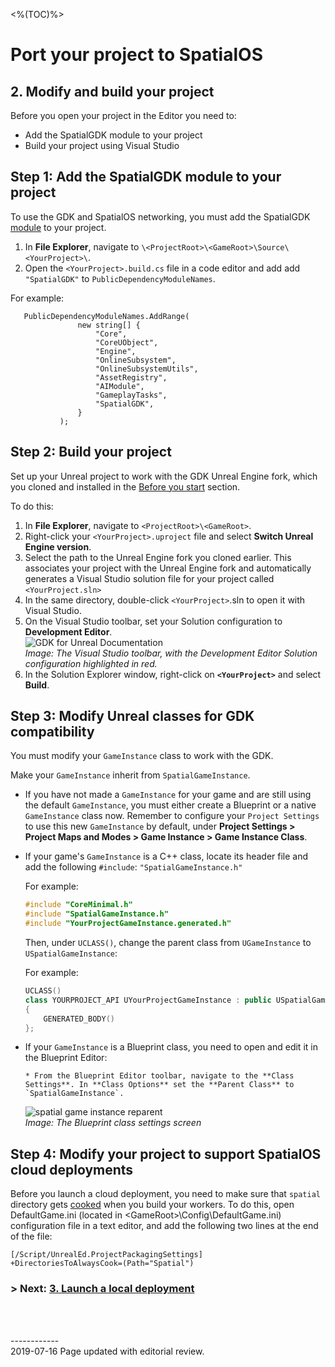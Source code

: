 <%(TOC)%>

# Port your project to SpatialOS

## 2. Modify and build your project

Before you open your project in the Editor you need to: 

* Add the SpatialGDK module to your project
* Build your project using Visual Studio

<!--- **Note:**  If you built the Unreal Engine fork manually, you must clone and set up the GDK plugin by following the [manual GDK installation instructions]({{urlRoot}}/content/manual-engine-build#installing-the-spatialos-gdk-for-unreal) before you follow the rest of this guide.</br> --->

## Step 1: Add the SpatialGDK module to your project

To use the GDK and SpatialOS networking, you must add the SpatialGDK [module](https://docs.unrealengine.com/en-US/Programming/UnrealBuildSystem/ModuleFiles/index.html) to your project.

1. In **File Explorer**, navigate to `\<ProjectRoot>\<GameRoot>\Source\<YourProject>\`.
1. Open the `<YourProject>.build.cs` file in a code editor and add add `"SpatialGDK"` to `PublicDependencyModuleNames`.

For example:  

```
   PublicDependencyModuleNames.AddRange(
               new string[] {
                   "Core",
                   "CoreUObject",
                   "Engine",
                   "OnlineSubsystem",
                   "OnlineSubsystemUtils",
                   "AssetRegistry",
                   "AIModule",
                   "GameplayTasks",
                   "SpatialGDK",
               }
           );
```

## Step 2: Build your project

Set up your Unreal project to work with the GDK Unreal Engine fork, which you cloned and installed in the [Before you start]({{urlRoot}}/content/tutorials/tutorial-porting-guide#before-you-start) section. 

To do this:

1. In **File Explorer**, navigate to `<ProjectRoot>\<GameRoot>`.
1. Right-click your `<YourProject>.uproject` file and select **Switch Unreal Engine version**.
1. Select the path to the Unreal Engine fork you cloned earlier. This associates your project with the Unreal Engine fork and automatically generates a Visual Studio solution file for your project called `<YourProject.sln>`
1. In the same directory, double-click `<YourProject>`.sln to open it with Visual Studio.
1. On the Visual Studio toolbar, set your Solution configuration to **Development Editor**. <br/>
![GDK for Unreal Documentation]({{assetRoot}}assets/porting-guide/porting-solution-config.png)<br/>
 _Image: The Visual Studio toolbar, with the Development Editor Solution configuration highlighted in red._
1. In the Solution Explorer window, right-click on **`<YourProject>`** and select **Build**.

## Step 3: Modify Unreal classes for GDK compatibility

You must modify your `GameInstance` class to work with the GDK.  

Make your `GameInstance` inherit from `SpatialGameInstance`.  <br/>

* If you have not made a `GameInstance` for your game and are still using the default `GameInstance`, you must either create a Blueprint or a native `GameInstance` class now. Remember to configure your `Project Settings` to use this new `GameInstance` by default, under **Project Settings > Project Maps and Modes > Game Instance > Game Instance Class**. <br/>

* If your game's `GameInstance` is a C++ class, locate its header file and add the following `#include`:
  `"SpatialGameInstance.h"`

  For example:

  ```cpp
  #include "CoreMinimal.h"
  #include "SpatialGameInstance.h"
  #include "YourProjectGameInstance.generated.h"
  ```

  Then, under `UCLASS()`, change the parent class from `UGameInstance` to `USpatialGameInstance`:

  For example:  

  ```cpp
  UCLASS()
  class YOURPROJECT_API UYourProjectGameInstance : public USpatialGameInstance
  {
      GENERATED_BODY()
  };
  ```

- If your `GameInstance` is a Blueprint class, you need to open and edit it in the Blueprint Editor: 

      * From the Blueprint Editor toolbar, navigate to the **Class Settings**. In **Class Options** set the **Parent Class** to `SpatialGameInstance`.

  ![spatial game instance reparent]({{assetRoot}}assets/porting-guide/spatial-game-instance-reparent.png)<br/>
    _Image: The Blueprint class settings screen_<br/>
    
## Step 4: Modify your project to support SpatialOS cloud deployments
Before you launch a cloud deployment, you need to make sure that `spatial` directory gets [cooked](https://docs.unrealengine.com/en-US/Engine/Deployment/Cooking) when you build your workers. To do this, open DefaultGame.ini (located in <ProjectRoot>\<GameRoot>\Config\DefaultGame.ini) configuration file in a text editor, and add the following two lines at the end of the file:

```
[/Script/UnrealEd.ProjectPackagingSettings]
+DirectoriesToAlwaysCook=(Path="Spatial")
```

  
 ### **> Next:** [3. Launch a local deployment]({{urlRoot}}/content/tutorials/porting-guide/tutorial-portingguide-deployment)
 
  
<br/>

<br/>------------<br/>2019-07-16 Page updated with editorial review.<br/>


